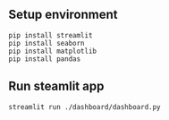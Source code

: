 ## Setup environment 
```
pip install streamlit 
pip install seaborn
pip install matplotlib
pip install pandas
```


## Run steamlit app
```
streamlit run ./dashboard/dashboard.py
```